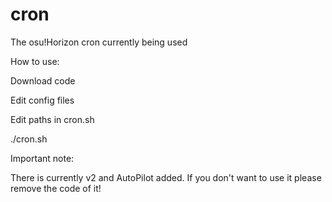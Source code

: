 # cron
The osu!Horizon cron currently being used

How to use:

Download code

Edit config files

Edit paths in cron.sh

./cron.sh


Important note:

There is currently v2 and AutoPilot added. If you don't want to use it please remove the code of it!